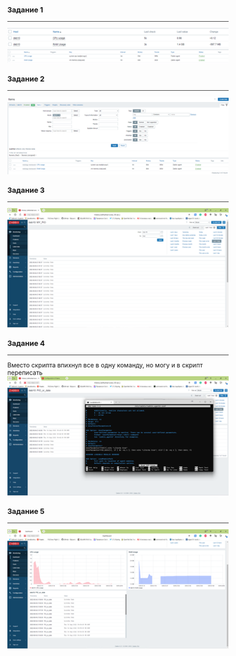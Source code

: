 ### Задание 1
---
![](./img/9.3.1.1.png)
![](./img/9.3.1.2.png)

### Задание 2
---
![](./img/9.3.2.png)

### Задание 3
---
![](./img/9.3.3.png)

### Задание 4
---
Вместо скрипта впихнул все в одну команду, но могу и в скрипт переписать
![](./img/9.3.4.png)

### Задание 5
---
![](./img/9.3.5.png)